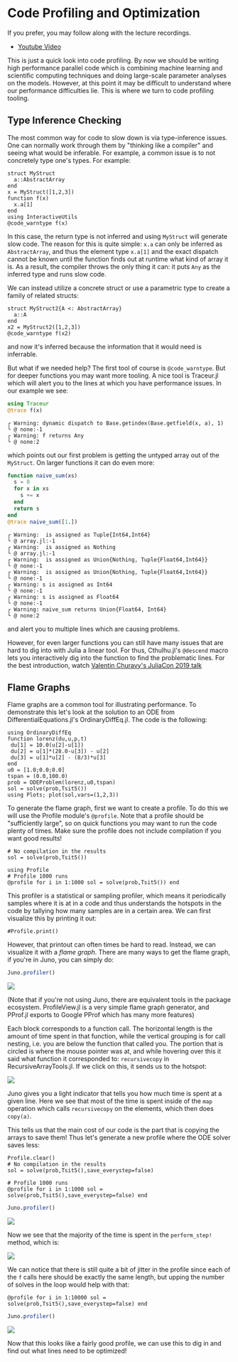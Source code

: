 # Code Profiling and Optimization

If you prefer, you may follow along with the lecture recordings.

- [Youtube Video](https://youtu.be/h-xVBD2Pk9o)

This is just a quick look into code profiling. By now we should be writing
high performance parallel code which is combining machine learning and
scientific computing techniques and doing large-scale parameter analyses on
the models. However, at this point it may be difficult to understand where
our performance difficulties lie. This is where we turn to code profiling tooling.

## Type Inference Checking

The most common way for code to slow down is via type-inference issues. One
can normally work through them by "thinking like a compiler" and seeing what
would be inferable. For example, a common issue is to not concretely type one's
types. For example:

```!
struct MyStruct
  a::AbstractArray
end
x = MyStruct([1,2,3])
function f(x)
  x.a[1]
end
using InteractiveUtils
@code_warntype f(x)
```

In this case, the return type is not inferred and using `MyStruct` will generate
slow code. The reason for this is quite simple: `x.a` can only be inferred as
`AbstractArray`, and thus the element type `x.a[1]` and the exact dispatch
cannot be known until the function finds out at runtime what kind of array it is.
As a result, the compiler throws the only thing it can: it puts `Any` as the
inferred type and runs slow code.

We can instead utilize a concrete struct or use a parametric type to create a
family of related structs:

```!
struct MyStruct2{A <: AbstractArray}
  a::A
end
x2 = MyStruct2([1,2,3])
@code_warntype f(x2)
```

and now it's inferred because the information that it would need is inferrable.

But what if we needed help? The first tool of course is `@code_warntype`. But
for deeper functions you may want more tooling. A nice tool is Traceur.jl which
will alert you to the lines at which you have performance issues. In our example
we see:

```julia
using Traceur
@trace f(x)
```

```
┌ Warning: dynamic dispatch to Base.getindex(Base.getfield(x, a), 1)
└ @ none:-1
┌ Warning: f returns Any
└ @ none:2
```

which points out our first problem is getting the untyped array out of the
`MyStruct`. On larger functions it can do even more:

```julia
function naive_sum(xs)
  s = 0
  for x in xs
    s += x
  end
  return s
end
@trace naive_sum([1.])
```

```
┌ Warning:  is assigned as Tuple{Int64,Int64}
└ @ array.jl:-1
┌ Warning:  is assigned as Nothing
└ @ array.jl:-1
┌ Warning:  is assigned as Union{Nothing, Tuple{Float64,Int64}}
└ @ none:-1
┌ Warning:  is assigned as Union{Nothing, Tuple{Float64,Int64}}
└ @ none:-1
┌ Warning: s is assigned as Int64
└ @ none:-1
┌ Warning: s is assigned as Float64
└ @ none:-1
┌ Warning: naive_sum returns Union{Float64, Int64}
└ @ none:2
```

and alert you to multiple lines which are causing problems.

However, for even larger functions you can still have many issues that are hard
to dig into with Julia a linear tool. For thus, Cthulhu.jl's `@descend` macro
lets you interactively dig into the function to find the problematic lines.
For the best introduction, watch
[Valentin Churavy's JuliaCon 2019 talk](https://www.youtube.com/watch?v=qf9oA09wxXY)

## Flame Graphs

Flame graphs are a common tool for illustrating performance. To demonstrate this
let's look at the solution to an ODE from DifferentialEquations.jl's
OrdinaryDiffEq.jl. The code is the following:

```!
using OrdinaryDiffEq
function lorenz(du,u,p,t)
 du[1] = 10.0(u[2]-u[1])
 du[2] = u[1]*(28.0-u[3]) - u[2]
 du[3] = u[1]*u[2] - (8/3)*u[3]
end
u0 = [1.0;0.0;0.0]
tspan = (0.0,100.0)
prob = ODEProblem(lorenz,u0,tspan)
sol = solve(prob,Tsit5())
using Plots; plot(sol,vars=(1,2,3))
```

To generate the flame graph, first we want to create a profile. To do this
we will use the Profile module's `@profile`. Note that a profile should be
"sufficiently large", so on quick functions you may want to run the code
plenty of times. Make sure the profile does not include compilation if you
want good results!

```!
# No compilation in the results
sol = solve(prob,Tsit5())

using Profile
# Profile 1000 runs
@profile for i in 1:1000 sol = solve(prob,Tsit5()) end
```

This profiler is a statistical or sampling profiler, which means it periodically
samples where it is at in a code and thus understands the hotspots in the code
by tallying how many samples are in a certain area. We can first visualize this
by printing it out:

```!
#Profile.print()
```

However, that printout can often times be hard to read. Instead, we can visualize
it with a *flame graph*. There are many ways to get the flame graph, if you're
in Juno, you can simply do:

```julia
Juno.profiler()
```

![](https://user-images.githubusercontent.com/1814174/69931716-45633180-1496-11ea-888e-e7bcde939083.PNG)

(Note that if you're not using Juno, there are equivalent tools in the package
ecosystem. ProfileView.jl is a very simple flame graph generator, and PProf.jl
exports to Google PProf which has many more features)

Each block corresponds to a function call. The horizontal length is the amount
of time spent in that function, while the vertical grouping is for call nesting,
i.e. you are below the function that called you. The portion that is circled is
where the mouse pointer was at, and while hovering over this it said what
function it corresponded to: `recursivecopy` in RecursiveArrayTools.jl. If we
click on this, it sends us to the hotspot:

![](https://user-images.githubusercontent.com/1814174/69931830-ad197c80-1496-11ea-80bd-4c0f134d120f.PNG)

Juno gives you a light indicator that tells you how much time is spent at a
given line. Here we see that most of the time is spent inside of the `map`
operation which calls `recursivecopy` on the elements, which then does `copy(a)`.

This tells us that the main cost of our code is the part that is copying the
arrays to save them! Thus let's generate a new profile where the ODE solver
saves less:

```!
Profile.clear()
# No compilation in the results
sol = solve(prob,Tsit5(),save_everystep=false)

# Profile 1000 runs
@profile for i in 1:1000 sol = solve(prob,Tsit5(),save_everystep=false) end
```

```julia
Juno.profiler()
```

![](https://user-images.githubusercontent.com/1814174/69931923-08e40580-1497-11ea-9583-2d76af8316e4.PNG)

Now we see that the majority of the time is spent in the `perform_step!` method,
which is:

![](https://user-images.githubusercontent.com/1814174/69931943-2add8800-1497-11ea-94f8-b244dcac12f4.PNG)

We can notice that there is still quite a bit of jitter in the profile since
each of the `f` calls here should be exactly the same length, but upping the
number of solves in the loop would help with that:

```!
@profile for i in 1:10000 sol = solve(prob,Tsit5(),save_everystep=false) end
```

```julia
Juno.profiler()
```

![](https://user-images.githubusercontent.com/1814174/69932011-755f0480-1497-11ea-8839-ecc8f5d7c9fc.PNG)

Now that this looks like a fairly good profile, we can use this to dig in and
find out what lines need to be optimized!
